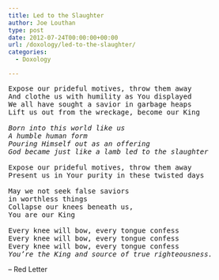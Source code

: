 ```yaml
---
title: Led to the Slaughter
author: Joe Louthan
type: post
date: 2012-07-24T00:00:00+00:00
url: /doxology/led-to-the-slaughter/
categories:
  - Doxology

---
```

<pre>Expose our prideful motives, throw them away
And clothe us with humility as You displayed
We all have sought a savior in garbage heaps
Lift us out from the wreckage, become our King

<em>Born into this world like us
A humble human form
Pouring Himself out as an offering
God became just like a lamb led to the slaughter</em>

Expose our prideful motives, throw them away
Present us in Your purity in these twisted days

May we not seek false saviors 
in worthless things
Collapse our knees beneath us, 
You are our King

Every knee will bow, every tongue confess
Every knee will bow, every tongue confess
Every knee will bow, every tongue confess
<em>You’re the King and source of true righteousness.</em>
</pre>

– Red Letter